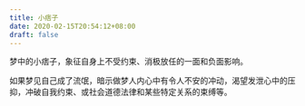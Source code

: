 ```yaml
---
title: 小痞子
date: 2020-02-15T20:54:12+08:00
draft: false
---
```


梦中的小痞子，象征自身上不受约束、消极放任的一面和负面影响。

如果梦见自己成了流氓，暗示做梦人内心中有令人不安的冲动，渴望发泄心中的压抑，冲破自我约束、或社会道德法律和某些特定关系的束缚等。

